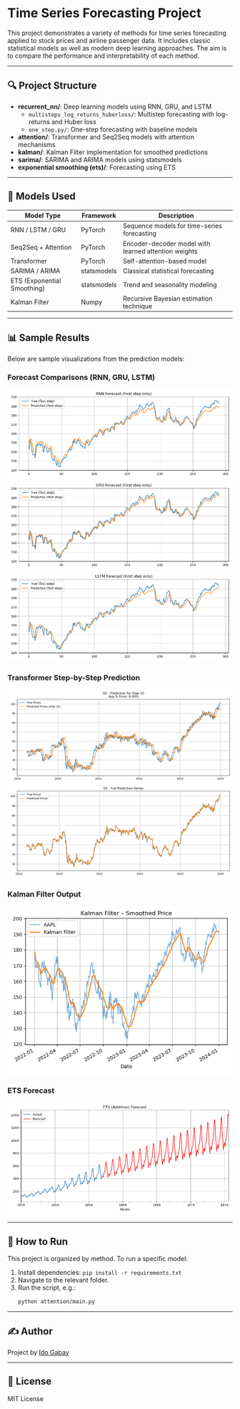 
# Time Series Forecasting Project

This project demonstrates a variety of methods for time series forecasting applied to stock prices and airline passenger data. It includes classic statistical models as well as modern deep learning approaches. The aim is to compare the performance and interpretability of each method.

---

## 🔍 Project Structure

- **recurrent_nn/**: Deep learning models using RNN, GRU, and LSTM
  - `multisteps_log_returns_huberloss/`: Multistep forecasting with log-returns and Huber loss
  - `one_step.py/`: One-step forecasting with baseline models
- **attention/**: Transformer and Seq2Seq models with attention mechanisms
- **kalman/**: Kalman Filter implementation for smoothed predictions
- **sarima/**: SARIMA and ARIMA models using statsmodels
- **exponential smoothing (ets)/**: Forecasting using ETS

---

## 🧠 Models Used

| Model Type           | Framework         | Description |
|----------------------|-------------------|-------------|
| RNN / LSTM / GRU     | PyTorch           | Sequence models for time-series forecasting |
| Seq2Seq + Attention  | PyTorch           | Encoder-decoder model with learned attention weights |
| Transformer          | PyTorch           | Self-attention-based model |
| SARIMA / ARIMA       | statsmodels       | Classical statistical forecasting |
| ETS (Exponential Smoothing) | statsmodels | Trend and seasonality modeling |
| Kalman Filter        | Numpy             | Recursive Bayesian estimation technique |

---

## 📊 Sample Results

Below are sample visualizations from the prediction models:

### Forecast Comparisons (RNN, GRU, LSTM)
![RNN Forecast](/recurrent_nn/multisteps_log_returns_huberloss/n_5/rnn_forecast.png)
![GRU Forecast](/recurrent_nn/multisteps_log_returns_huberloss/n_5/gru_forecast.png)
![LSTM Forecast](/recurrent_nn/multisteps_log_returns_huberloss/n_5/lstm_forecast.png)

### Transformer Step-by-Step Prediction
![Transformer Step 10](/attention/GE_step10_prediction.png)
![Transformer Full Series](/attention/GE_full_series_prediction.png)

### Kalman Filter Output
![Kalman Filtered Price](/kalman/kalman_filtered_price.png)

### ETS Forecast
![ETS_Forecast](/exponential_smoothing_(ets)/ets_forecast.png)

---

## 📁 How to Run

This project is organized by method. To run a specific model:

1. Install dependencies: `pip install -r requirements.txt`
2. Navigate to the relevant folder.
3. Run the script, e.g.:
   ```bash
   python attention/main.py
   ```

---

## ✍️ Author

Project by [Ido Gabay](https://github.com/idogabay1)

---

## 📄 License

MIT License
